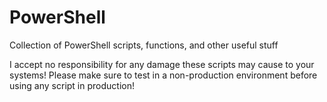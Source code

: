 # PowerShell
Collection of PowerShell scripts, functions, and other useful stuff

I accept no responsibility for any damage these scripts may cause to your systems! Please make sure to test in a non-production environment before using any script in production!

